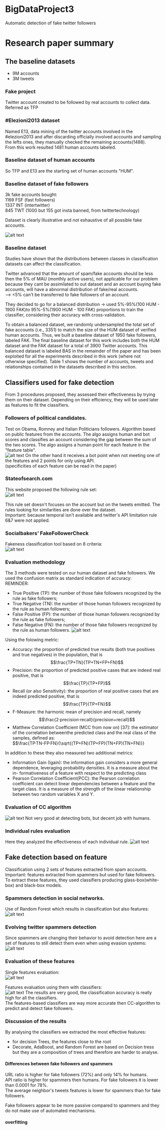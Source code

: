 # BigDataProject3
Automatic detection of fake twitter followers

# Research paper summary

## The baseline datasets
- 9M accounts
- 3M tweets
  
### Fake project
Twitter account created to be followed by real accounts to collect data.
Referred as TFP  
  
### #Elezioni2013 dataset
Named E13, data mining of the twitter accounts involved in the #elezioni2013 and after discarding officially involved accounts and sampling the lefts ones, they manually checked the remaining accounts(1488).  
From this work resulted 1481 human accounts labeled.  
  
### Baseline dataset of human accounts
So TFP and E13 are the starting set of human accounts "HUM".  
  
### Baseline dataset of fake followers
3k fake accounts bought:  
    1169 FSF (fast followers)  
    1337 INT (intertwitter)  
    845 TWT (1000 but 155 got insta banned, from twittertechnology)  
  
Dataset is clearly illustrative and not exhaustive of all possible fake accounts.  

![alt text](./collected_data_stats.png)

### Baseline dataset
Studies have shown that the distributions between classes in classification datasets can affect the classification.  
  
Twitter advanced that the amount of spam/fake accounts should be less then the 5% of MAU (monthly active users), not applicable for our problem because they cant be assimilated to out dataset and an account buying fake accounts, will have a abnormal distribution of fake/real accounts.   
--> <5% can't be transferred to fake followers of an account.  
  
They decided to go for a balanced distribution -> used 5%-95%(100 HUM - 1900 FAK)to 95%-5%(1900 HUM - 100 FAK) proportions to train the classifier, considering their accuracy with cross-validation.      


To obtain a balanced dataset, we randomly undersampled the total set of fake accounts (i.e., 3351) to match the size of the HUM dataset of verified human accounts. Thus, we built a baseline dataset of 1950 fake followers, labeled FAK. The final baseline dataset for this work includes both the HUM dataset and the FAK dataset for a total of 3900 Twitter accounts. This balanced dataset is labeled BAS in the remainder of the paper and has been exploited for all the experiments described in this work (where not otherwise specified). Table 1 shows the number of accounts, tweets and relationships contained in the datasets described in this section.

## Classifiers used for fake detection
From 3 procedures proposed, they assessed their effectiveness by trying them on their dataset. Depending on their efficiency, they will be used later as features to fit the classifiers.

### Followers of political candidates.
Test on Obama, Romney and Italian Politicians followers. Algorithm based on public features from the accounts. The algo assigns human and bot scores and classifies an account considering the gap between the sum of the two scores. The algo assigns a human point for each feature in the "feature table".  
![alt text](./CC_rule_set.png)
On the other hand it receives a bot point when not meeting one of the features and 2 points for only using API.  
(specificities of each feature can be read in the paper)

### Stateofsearch.com
This website proposed the following rule set:  
![alt text](./SOS_rule_set.png)

This rule set doesn't focuses on the account but on the tweets emitted. The rules looking for similarities are done over the dataset.  
Important: because temporal isn't available and twitter's API limitation rule 6&7 were not applied.

### Socialbakers’ FakeFollowerCheck
Fakeness classification tool based on 8 criteria:  
![alt text](./FFC_rule_set.png)

### Evaluation methodology
The 3 methods were tested on our human dataset and fake followers. We used the confusion matrix as standard indication of accuracy:  
REMINDER:  
- True Positive (TP): the number of those fake followers recognized by the rule as fake followers;
- True Negative (TN): the number of those human followers recognized by the rule as human followers;
- False Positive (FP): the number of those human followers recognized by the rule as fake followers;
- False Negative (FN): the number of those fake followers recognized by the rule as human followers.
![alt text](./confusion_matrix.png)

Using the folowing metric:  
- Accuracy: the proportion of predicted true results (both true positives and true negatives) in the population, that is   $$\frac{TP+TN}{TP+TN+FP+FN}$$
- Precision: the proportion of predicted positive cases that are indeed real positive, that is   $$\frac{TP}{TP+FP}$$
- Recall (or also Sensitivity): the proportion of real positive cases that are indeed predicted positive, that is   $$\frac{TP}{TP+FN}$$
- F-Measure: the harmonic mean of precision and recall, namely   $$\frac{2·precision·recall}{precision+recall}$$
- Matthew Correlation Coefficient (MCC from now on) [37]: the estimator of the correlation betweenthe predicted class and the real class of the samples, defined as:  
$$\frac{TP·TN-FP·FN}{\sqrt{(TP+FN)(TP+FP)(TN+FP)(TN+FN)}}

In addition to these they also measured two additional metrics:
- Information Gain (Igain): the information gain considers a more general dependence, leveraging probability densities. It is a measure about the in-
formativeness of a feature with respect to the predicting class
- Pearson Correlation Coefficient(PCC): the Pearson correlation coefficient can detect linear dependencies between a feature and the target class. It is a measure of the strength of the linear relationship between two random variables X and Y.


### Evaluation of CC algorithm
![alt text](./CC_predicitions.png)
Not very good at detecting bots, but decent job with humans.
### Individual rules evaluation
Here they analyzed the effectiveness of each individual rule.
![alt text](./rules_evaluation.png)

## Fake detection based on feature
Classification using 2 sets of features extracted from spam accounts.
Important: features extracted from spammers but used for fake followers. 
To extract these features, they used classifiers producing glass-box(white-box) and black-box models.
### Spammers detection in social networks.
Use of Random Forest which results in classification but also features:  
![alt text](./features_random_forest.png)

### Evolving twitter spammers detection
Since spammers are changing their behavior to avoid detection here are a set of features to still detect them even when using evasion systems:  
![alt text](./evasion_features.png)

### Evaluation of these features
Single features evaluation:   
![alt text](./features_evaluation.png)

Features evaluation using them with classifiers:  
![alt text](./features_classifiers_evaluation.png)
The results are very good, the classification accuracy is really high for all the classifiers.  
The features-based classifiers are way more accurate then CC-algorithm to predict and detect fake followers.

### Discussion of the results
By analysing the classifiers we extracted the most effective features:  
- for decision Trees, the features close to the root
- Decorate, AdaBoost, and Random Forest are based on Decision tress but they are a composition of trees and therefore are harder to analyse.

#### Differences between fake followers and spammers
URL ratio is higher for fake followers (72%) and only 14% for humans.  
API ratio is higher for spammers then humans. For fake followers it is lower than 0.0001 for 78%.  
The average neighbor's tweets features is lower for spammers than for fake followers.  
  
Fake followers appear to be more passive compared to spammers and they do not make use of automated mechanisms.

#### overfitting
